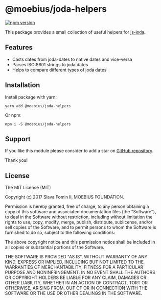 # @moebius/joda-helpers

[![npm version](https://badge.fury.io/js/%40moebius%2Fjoda-helpers.svg)](https://badge.fury.io/js/%40moebius%2Fjoda-helpers)


This package provides a small collection of useful helpers for [js-joda][js-joda].

## Features

- Casts dates from joda-dates to native dates and vice-versa
- Parses ISO:8601 strings to joda dates
- Helps to compare different types of joda dates


## Installation

Install package with yarn:

`yarn add @moebius/joda-helpers`

Or npm:

`npm i -S @moebius/joda-helpers`


## Support

If you like this module please consider to add a star on [GitHub repository][repo-gh].

Thank you!


## License

The MIT License (MIT)

Copyright (c) 2017 Slava Fomin II, MOEBIUS FOUNDATION.

Permission is hereby granted, free of charge, to any person obtaining a copy
of this software and associated documentation files (the "Software"), to deal
in the Software without restriction, including without limitation the rights
to use, copy, modify, merge, publish, distribute, sublicense, and/or sell
copies of the Software, and to permit persons to whom the Software is
furnished to do so, subject to the following conditions:

The above copyright notice and this permission notice shall be included in
all copies or substantial portions of the Software.

THE SOFTWARE IS PROVIDED "AS IS", WITHOUT WARRANTY OF ANY KIND, EXPRESS OR
IMPLIED, INCLUDING BUT NOT LIMITED TO THE WARRANTIES OF MERCHANTABILITY,
FITNESS FOR A PARTICULAR PURPOSE AND NONINFRINGEMENT. IN NO EVENT SHALL THE
AUTHORS OR COPYRIGHT HOLDERS BE LIABLE FOR ANY CLAIM, DAMAGES OR OTHER
LIABILITY, WHETHER IN AN ACTION OF CONTRACT, TORT OR OTHERWISE, ARISING FROM,
OUT OF OR IN CONNECTION WITH THE SOFTWARE OR THE USE OR OTHER DEALINGS IN
THE SOFTWARE.


  [repo-gh]: https://github.com/moebiusmlm/joda-helpers
  [js-joda]: https://github.com/js-joda/js-joda
